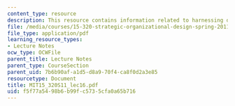 ```yaml
---
content_type: resource
description: This resource contains information related to harnessing democracy.
file: /media/courses/15-320-strategic-organizational-design-spring-2011/f5f77a5498b6b99fc5735cfa0a65b716_MIT15_320S11_lec16.pdf
file_type: application/pdf
learning_resource_types:
- Lecture Notes
ocw_type: OCWFile
parent_title: Lecture Notes
parent_type: CourseSection
parent_uid: 7b6b90af-a1d5-d8a9-70f4-ca8f0d2a3e85
resourcetype: Document
title: MIT15_320S11_lec16.pdf
uid: f5f77a54-98b6-b99f-c573-5cfa0a65b716
---
```

